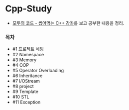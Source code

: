 # Cpp-Study

- [모두의 코드 - 씹어먹는 C++ 강좌](/https://modoocode.com/135)를 보고 공부한 내용을 정리.
  
### 목차

- #1 프로젝트 세팅
- #2 Namespace
- #3 Memory
- #4 OOP
- #5 Operator Overloading
- #6 Inheritance
- #7 I/OStream
- #8 project
- #9 Template
- #10 STL
- #11 Exception